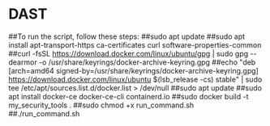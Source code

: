 # DAST
##To run the script, follow these steps:
##sudo apt update
##sudo apt install apt-transport-https ca-certificates curl software-properties-common
##curl -fsSL https://download.docker.com/linux/ubuntu/gpg | sudo gpg --dearmor -o /usr/share/keyrings/docker-archive-keyring.gpg
##echo "deb [arch=amd64 signed-by=/usr/share/keyrings/docker-archive-keyring.gpg] https://download.docker.com/linux/ubuntu $(lsb_release -cs) stable" | sudo tee /etc/apt/sources.list.d/docker.list > /dev/null
##sudo apt update
##sudo apt install docker-ce docker-ce-cli containerd.io
##sudo docker build -t my_security_tools .
##sudo chmod +x run_command.sh
##./run_command.sh
